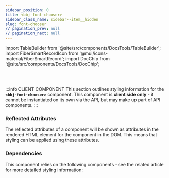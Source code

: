 ```yaml
---
sidebar_position: 0
title: <bbj-font-chooser>
sidebar_class_name: sidebar--item__hidden
slug: font-chooser
// pagination_prev: null
// pagination_next: null
---
```


import TableBuilder from '@site/src/components/DocsTools/TableBuilder';
import FiberSmartRecordIcon from '@mui/icons-material/FiberSmartRecord';
import DocChip from '@site/src/components/DocsTools/DocChip';

<DocChip tooltipText="This component will render with a shadow DOM, an API built into the browser that facilitates encapsulation." label="Scoped" target="_blank" clickable={false} iconName='scoped' />

<br />
<br />

:::info CLIENT COMPONENT
This section outlines styling information for the **`<bbj-font-chooser>`** component. This component is **client side only** - it cannot be instantiated on its own via the API, but may make up part of API components.
:::





### Reflected Attributes

  The reflected attributes of a component will be shown as attributes in the rendered HTML element for the component in the DOM. This means that styling can be applied using these attributes.
  
  <TableBuilder tag='bbj-font-chooser' table="reflects"/>

### Dependencies

  This component relies on the following components - see the related article for more detailed styling information:
  
  <TableBuilder tag='bbj-font-chooser' table="dependencies"/>
